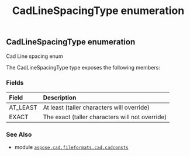 ﻿---
title: CadLineSpacingType enumeration
second_title: Aspose.CAD for Python via .NET API References
description: 
type: docs
weight: 260
url: /python-net/aspose.cad.fileformats.cad.cadconsts/cadlinespacingtype/
is_root: false
---

## CadLineSpacingType enumeration

Cad Line spacing enum



The CadLineSpacingType type exposes the following members:

### Fields
| Field | Description |
| :- | :- |
| AT_LEAST | At least (taller characters will override) |
| EXACT | The exact (taller characters will not override) |



### See Also
* module [`aspose.cad.fileformats.cad.cadconsts`](..)
